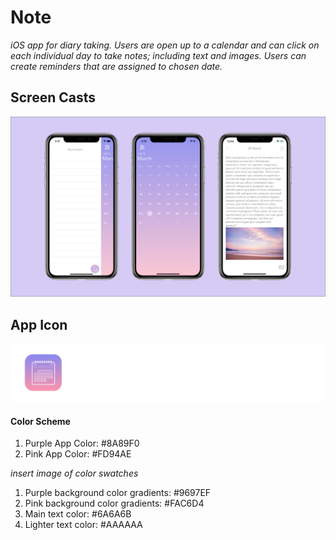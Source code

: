 # Note

*iOS app for diary taking. Users are open up to a calendar and can click on each individual day to take notes; including text and images. Users can create reminders that are assigned to chosen date.*

## Screen Casts
![screenshots](Images/Screenshots.png)

## App Icon
![appicon](Images/appIcon.png)

#### Color Scheme
1. Purple App Color: #8A89F0
2. Pink App Color: #FD94AE

*insert image of color swatches*

1. Purple background color gradients: #9697EF
2. Pink background color gradients: #FAC6D4
3. Main text color: #6A6A6B
4. Lighter text color: #AAAAAA